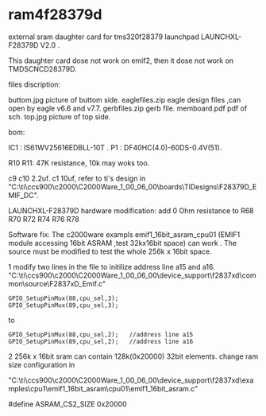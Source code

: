 # ram4f28379d
external sram daughter card for tms320f28379 launchpad  LAUNCHXL-F28379D  V2.0 .

This  daughter card  dose not work on emif2, then it dose not work on TMDSCNCD28379D.

files discription:

buttom.jpg         picture of buttom side.
eaglefiles.zip     eagle design files ,can open by eagle v6.6 and v7.7.
gerbfiles.zip      gerb file.
memboard.pdf       pdf of sch.
top.jpg            picture of top side.




bom:

IC1  : IS61WV25616EDBLL-10T .
P1   : DF40HC(4.0)-60DS-0.4V(51).

R10 R11: 47K resistance, 10k may woks too.

c9 c10 2.2uf.
c1    10uf, refer to ti's design in "C:\ti\ccs900\c2000\C2000Ware_1_00_06_00\boards\TIDesigns\F28379D_EMIF_DC". 




LAUNCHXL-F28379D hardware  modification:
add  0 Ohm resistance  to   R68 R70 R72  R74  R76 R78




Software fix: 
The  c2000ware exampls emif1_16bit_asram_cpu01 (EMIF1 module accessing 16bit ASRAM ,test 32kx16bit space)  can work .
The source must be modified  to test the whole 256k x 16bit   space.
 

1   modify two lines in the file to initilize address line a15  and a16.
"C:\ti\ccs900\c2000\C2000Ware_1_00_06_00\device_support\f2837xd\common\source\F2837xD_Emif.c"

    GPIO_SetupPinMux(88,cpu_sel,3);    
    GPIO_SetupPinMux(89,cpu_sel,3);   
   
   to 
   
    GPIO_SetupPinMux(88,cpu_sel,2);   //address line a15
    GPIO_SetupPinMux(89,cpu_sel,2);   //address line a16
   
   
 2   256k x 16bit sram can  contain  128k(0x20000)  32bit elements.  change ram size configuration in 
    
   "C:\ti\ccs900\c2000\C2000Ware_1_00_06_00\device_support\f2837xd\examples\cpu1\emif1_16bit_asram\cpu01\emif1_16bit_asram.c"
  
 
   #define ASRAM_CS2_SIZE       0x20000     
   

   
